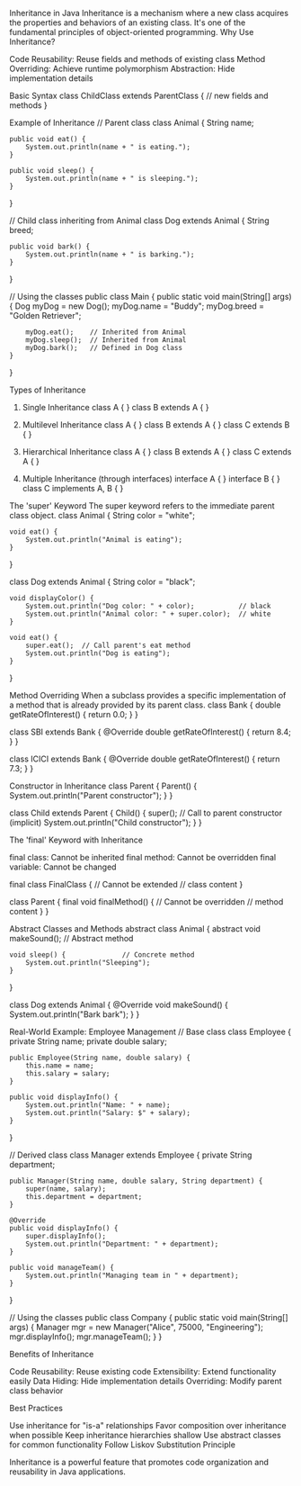Inheritance in Java
Inheritance is a mechanism where a new class acquires the properties and behaviors of an existing class. It's one of the fundamental principles of object-oriented programming.
Why Use Inheritance?

Code Reusability: Reuse fields and methods of existing class
Method Overriding: Achieve runtime polymorphism
Abstraction: Hide implementation details

Basic Syntax
class ChildClass extends ParentClass {
    // new fields and methods
}

Example of Inheritance
// Parent class
class Animal {
    String name;
    
    public void eat() {
        System.out.println(name + " is eating.");
    }
    
    public void sleep() {
        System.out.println(name + " is sleeping.");
    }
}

// Child class inheriting from Animal
class Dog extends Animal {
    String breed;
    
    public void bark() {
        System.out.println(name + " is barking.");
    }
}

// Using the classes
public class Main {
    public static void main(String[] args) {
        Dog myDog = new Dog();
        myDog.name = "Buddy";
        myDog.breed = "Golden Retriever";
        
        myDog.eat();    // Inherited from Animal
        myDog.sleep();  // Inherited from Animal
        myDog.bark();   // Defined in Dog class
    }
}

Types of Inheritance
1. Single Inheritance
class A { }
class B extends A { }

2. Multilevel Inheritance
class A { }
class B extends A { }
class C extends B { }

3. Hierarchical Inheritance
class A { }
class B extends A { }
class C extends A { }

4. Multiple Inheritance (through interfaces)
interface A { }
interface B { }
class C implements A, B { }

The 'super' Keyword
The super keyword refers to the immediate parent class object.
class Animal {
    String color = "white";
    
    void eat() {
        System.out.println("Animal is eating");
    }
}

class Dog extends Animal {
    String color = "black";
    
    void displayColor() {
        System.out.println("Dog color: " + color);           // black
        System.out.println("Animal color: " + super.color);  // white
    }
    
    void eat() {
        super.eat();  // Call parent's eat method
        System.out.println("Dog is eating");
    }
}

Method Overriding
When a subclass provides a specific implementation of a method that is already provided by its parent class.
class Bank {
    double getRateOfInterest() {
        return 0.0;
    }
}

class SBI extends Bank {
    @Override
    double getRateOfInterest() {
        return 8.4;
    }
}

class ICICI extends Bank {
    @Override
    double getRateOfInterest() {
        return 7.3;
    }
}

Constructor in Inheritance
class Parent {
    Parent() {
        System.out.println("Parent constructor");
    }
}

class Child extends Parent {
    Child() {
        super();  // Call to parent constructor (implicit)
        System.out.println("Child constructor");
    }
}

The 'final' Keyword with Inheritance

final class: Cannot be inherited
final method: Cannot be overridden
final variable: Cannot be changed

final class FinalClass {  // Cannot be extended
    // class content
}

class Parent {
    final void finalMethod() {  // Cannot be overridden
        // method content
    }
}

Abstract Classes and Methods
abstract class Animal {
    abstract void makeSound();  // Abstract method
    
    void sleep() {              // Concrete method
        System.out.println("Sleeping");
    }
}

class Dog extends Animal {
    @Override
    void makeSound() {
        System.out.println("Bark bark");
    }
}

Real-World Example: Employee Management
// Base class
class Employee {
    private String name;
    private double salary;
    
    public Employee(String name, double salary) {
        this.name = name;
        this.salary = salary;
    }
    
    public void displayInfo() {
        System.out.println("Name: " + name);
        System.out.println("Salary: $" + salary);
    }
}

// Derived class
class Manager extends Employee {
    private String department;
    
    public Manager(String name, double salary, String department) {
        super(name, salary);
        this.department = department;
    }
    
    @Override
    public void displayInfo() {
        super.displayInfo();
        System.out.println("Department: " + department);
    }
    
    public void manageTeam() {
        System.out.println("Managing team in " + department);
    }
}

// Using the classes
public class Company {
    public static void main(String[] args) {
        Manager mgr = new Manager("Alice", 75000, "Engineering");
        mgr.displayInfo();
        mgr.manageTeam();
    }
}

Benefits of Inheritance

Code Reusability: Reuse existing code
Extensibility: Extend functionality easily
Data Hiding: Hide implementation details
Overriding: Modify parent class behavior

Best Practices

Use inheritance for "is-a" relationships
Favor composition over inheritance when possible
Keep inheritance hierarchies shallow
Use abstract classes for common functionality
Follow Liskov Substitution Principle

Inheritance is a powerful feature that promotes code organization and reusability in Java applications.
